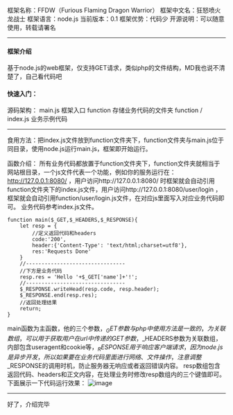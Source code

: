 框架名称：FFDW（Furious Flaming Dragon Warrior）
框架中文名：狂怒喷火龙战士
框架语言：node.js
当前版本：0.1
框架优势：代码少
开源说明：可以随意使用，转载请署名

***
#### 框架介绍
基于node.js的web框架，仅支持GET请求，类似php的文件结构，MD我也说不清楚了，自己看代码吧

#### 快速入门：

源码架构：
main.js 框架入口
function 存储业务代码的文件夹
function / index.js 业务示例代码

***

食用方法：把index.js文件放到function文件夹下，function文件夹与main.js位于同目录，使用node.js运行main.js，框架即开始运行。

函数介绍：
所有业务代码都放置于function文件夹下，function文件夹就相当于网站根目录，一个js文件代表一个功能，例如你的服务运行在：http://127.0.0.1:8080/ ，用户访问http://127.0.0.1:8080/ 时框架就会自动引用function文件夹下的index.js文件，用户访问http://127.0.0.1:8080/user/login ，框架就会自动引用function/user/login.js文件，在对应js里面写入对应业务代码即可。
业务代码参考index.js文件。
```
function main($_GET,$_HEADERS,$_RESPONSE){
    let resp = {
        //定义返回代码和headers
        code:'200',
        header:{'Content-Type': 'text/html;charset=utf8'},
        res:'Requests Done'
    }
    //--------------------------------
    //下方是业务代码
    resp.res = 'Hello '+$_GET['name']+'!';
    //--------------------------------
    $_RESPONSE.writeHead(resp.code, resp.header);
    $_RESPONSE.end(resp.res);
    //返回处理结果
    return;
}
```
main函数为主函数，他的三个参数，$_GET参数与php中使用方法是一致的，为关联数组，可以用于获取用户在url中传递的GET参数，$_HEADERS参数为关联数组，内部包含useragent和cookie等，$_RESPONSE用于响应客户端请求，因为node.js是异步开发，所以如果要在业务代码里面进行网络、文件操作，注意调整$_RESPONSE的调用时机，防止服务器无响应或者返回错误内容。
resp数组包含返回代码、headers和正文内容，在处理业务时修改resp数组内的三个键值即可。
下面展示一下代码运行效果：
![image](https://img1.16q.cn/8a1ebf744c82b1bc8cd18d24107d4080)

***
好了，介绍完毕
